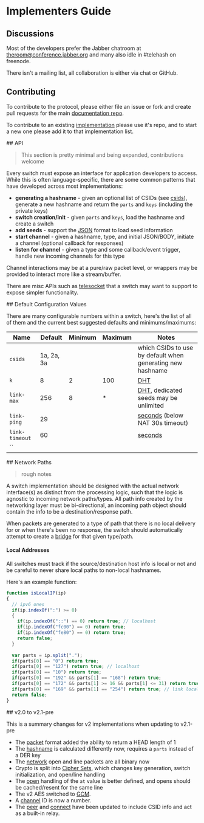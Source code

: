 # Implementers Guide

## Discussions

Most of the developers prefer the Jabber chatroom at [theroom@conference.jabber.org](xmpp:theroom@conference.jabber.org) and many also idle in #telehash on freenode.

There isn't a mailing list, all collaboration is either via chat or GitHub.

## Contributing

To contribute to the protocol, please either file an issue or fork and create pull requests for the main [documentation repo](https://github.com/telehash/telehash.org).

To contribute to an existing [implementation](implementations.md) please use it's repo, and to start a new one please add it to that implementation list.

<a name="api" />
## API

> This section is pretty minimal and being expanded, contributions welcome

Every switch must expose an interface for application developers to access.  While this is often language-specific, there are some common patterns that have developed across most implementations:

* **generating a hashname** - given an optional list of CSIDs (see [csids](#defaults)), generate a new hashname and return the `parts` and `keys` (including the private keys)
* **switch creation/init** - given `parts` and `keys`, load the hashname and create a switch
* **add seeds** - support the [JSON](seeds.md) format to load seed information
* **start channel** - given a hashname, type, and initial JSON/BODY, initiate a channel (optional callback for responses)
* **listen for channel** - given a type and some callback/event trigger, handle new incoming channels for this type

Channel interactions may be at a pure/raw packet level, or wrappers may be provided to interact more like a stream/buffer.

There are misc APIs such as [telesocket](ext/telesocket.md) that a switch may want to support to expose simpler functionality.

<a name="defaults" />
## Default Configuration Values

There are many configurable numbers within a switch, here's the list of all of them and the current best suggested defaults and minimums/maximums:

| Name | Default | Minimum | Maximum | Notes
| ---- | ------- | ------- | ------- | -----
|`csids`|1a, 2a, 3a|||which CSIDs to use by default when generating new hashname
|`k`|8|2|100|[DHT](dht.md#k)
|`link-max`|256|8|*|[DHT](dht.md#link-max), dedicated seeds may be unlimited
|`link-ping`|29|||[seconds](dht.md#maintenance) (below NAT 30s timeout)
|`link-timeout`|60|||[seconds](dht.md#maintenance)
|``||||

<a name="networking" />
## Network Paths

> rough notes

A switch implementation should be designed with the actual network interface(s) as distinct from the processing logic, such that the logic is agnostic to incoming network paths/types.  All path info created by the networking layer must be bi-directional, an incoming path object should contain the info to be a destination/response path.

When packets are generated to a type of path that there is no local delivery for or when there's been no response, the switch should automatically attempt to create a [bridge](switch.md#bridge) for that given type/path.

#### Local Addresses

All switches must track if the source/destination host info is local or not and be careful to never share local paths to non-local hashnames.

Here's an example function:

```js
function isLocalIP(ip)
{
  // ipv6 ones
  if(ip.indexOf(":") >= 0)
  {
    if(ip.indexOf("::") == 0) return true; // localhost
    if(ip.indexOf("fc00") == 0) return true;
    if(ip.indexOf("fe80") == 0) return true;
    return false;
  }
  
  var parts = ip.split(".");
  if(parts[0] == "0") return true;
  if(parts[0] == "127") return true; // localhost
  if(parts[0] == "10") return true;
  if(parts[0] == "192" && parts[1] == "168") return true;
  if(parts[0] == "172" && parts[1] >= 16 && parts[1] <= 31) return true;
  if(parts[0] == "169" && parts[1] == "254") return true; // link local
  return false;
}
```

<a name="update" />
## v2.0 to v2.1-pre

This is a summary changes for v2 implementations when updating to v2.1-pre

* The [packet](packet.md) format added the ability to return a HEAD length of 1
* The [hashname](hashnames.md) is calculated differently now, requires a `parts` instead of a DER key
* The [network](network.md) open and line packets are all binary now
* Crypto is split into [Cipher Sets](cipher_sets.md), which changes key generation, switch initialization, and open/line handling
* The [open](network.md#open) handling of the `at` value is better defined, and opens should be cached/resent for the same line
* The v2 AES switched to [GCM](cs/2a.md).
* A [channel](channels.md) ID is now a number.
* The [peer](switch.md#peer) and [connect](switch.md#connect) have been updated to include CSID info and act as a built-in relay.